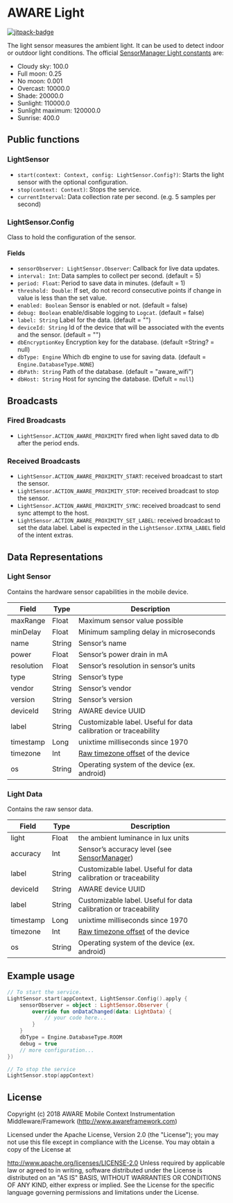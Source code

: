 # AWARE Light

[![jitpack-badge](https://jitpack.io/v/awareframework/com.aware.android.sensor.light.svg)](https://jitpack.io/#awareframework/com.aware.android.sensor.light)

The light sensor measures the ambient light. It can be used to detect indoor or outdoor light conditions. The official [SensorManager Light constants][3] are:

+ Cloudy sky: 100.0
+ Full moon: 0.25
+ No moon: 0.001
+ Overcast: 10000.0
+ Shade: 20000.0
+ Sunlight: 110000.0
+ Sunlight maximum: 120000.0
+ Sunrise: 400.0

## Public functions

### LightSensor

+ `start(context: Context, config: LightSensor.Config?)`: Starts the light sensor with the optional configuration.
+ `stop(context: Context)`: Stops the service.
+ `currentInterval`: Data collection rate per second. (e.g. 5 samples per second)

### LightSensor.Config

Class to hold the configuration of the sensor.

#### Fields

+ `sensorObserver: LightSensor.Observer`: Callback for live data updates.
+ `interval: Int`: Data samples to collect per second. (default = 5)
+ `period: Float`: Period to save data in minutes. (default = 1)
+ `threshold: Double`: If set, do not record consecutive points if change in value is less than the set value.
+ `enabled: Boolean` Sensor is enabled or not. (default = false)
+ `debug: Boolean` enable/disable logging to `Logcat`. (default = false)
+ `label: String` Label for the data. (default = "")
+ `deviceId: String` Id of the device that will be associated with the events and the sensor. (default = "")
+ `dbEncryptionKey` Encryption key for the database. (default =String? = null)
+ `dbType: Engine` Which db engine to use for saving data. (default = `Engine.DatabaseType.NONE`)
+ `dbPath: String` Path of the database. (default = "aware_wifi")
+ `dbHost: String` Host for syncing the database. (Defult = `null`)

## Broadcasts

### Fired Broadcasts

+ `LightSensor.ACTION_AWARE_PROXIMITY` fired when light saved data to db after the period ends.

### Received Broadcasts

+ `LightSensor.ACTION_AWARE_PROXIMITY_START`: received broadcast to start the sensor.
+ `LightSensor.ACTION_AWARE_PROXIMITY_STOP`: received broadcast to stop the sensor.
+ `LightSensor.ACTION_AWARE_PROXIMITY_SYNC`: received broadcast to send sync attempt to the host.
+ `LightSensor.ACTION_AWARE_PROXIMITY_SET_LABEL`: received broadcast to set the data label. Label is expected in the `LightSensor.EXTRA_LABEL` field of the intent extras.

## Data Representations

### Light Sensor

Contains the hardware sensor capabilities in the mobile device.

| Field      | Type   | Description                                                     |
| ---------- | ------ | --------------------------------------------------------------- |
| maxRange   | Float  | Maximum sensor value possible                                   |
| minDelay   | Float  | Minimum sampling delay in microseconds                          |
| name       | String | Sensor’s name                                                  |
| power      | Float  | Sensor’s power drain in mA                                     |
| resolution | Float  | Sensor’s resolution in sensor’s units                         |
| type       | String | Sensor’s type                                                  |
| vendor     | String | Sensor’s vendor                                                |
| version    | String | Sensor’s version                                               |
| deviceId   | String | AWARE device UUID                                               |
| label      | String | Customizable label. Useful for data calibration or traceability |
| timestamp  | Long   | unixtime milliseconds since 1970                                |
| timezone   | Int    | [Raw timezone offset][1] of the device                          |
| os         | String | Operating system of the device (ex. android)                    |

### Light Data

Contains the raw sensor data.

| Field     | Type   | Description                                                     |
| --------- | ------ | --------------------------------------------------------------- |
| light     | Float  | the ambient luminance in lux units                              |
| accuracy  | Int    | Sensor’s accuracy level (see [SensorManager][2])               |
| label     | String | Customizable label. Useful for data calibration or traceability |
| deviceId  | String | AWARE device UUID                                               |
| label     | String | Customizable label. Useful for data calibration or traceability |
| timestamp | Long   | unixtime milliseconds since 1970                                |
| timezone  | Int    | [Raw timezone offset][1] of the device                          |
| os        | String | Operating system of the device (ex. android)                    |

## Example usage

```kotlin
// To start the service.
LightSensor.start(appContext, LightSensor.Config().apply {
    sensorObserver = object : LightSensor.Observer {
        override fun onDataChanged(data: LightData) {
            // your code here...
        }
    }
    dbType = Engine.DatabaseType.ROOM
    debug = true
    // more configuration...
})

// To stop the service
LightSensor.stop(appContext)
```

## License

Copyright (c) 2018 AWARE Mobile Context Instrumentation Middleware/Framework (http://www.awareframework.com)

Licensed under the Apache License, Version 2.0 (the "License"); you may not use this file except in compliance with the License. You may obtain a copy of the License at

http://www.apache.org/licenses/LICENSE-2.0
Unless required by applicable law or agreed to in writing, software distributed under the License is distributed on an "AS IS" BASIS, WITHOUT WARRANTIES OR CONDITIONS OF ANY KIND, either express or implied. See the License for the specific language governing permissions and limitations under the License.

[1]: https://developer.android.com/reference/java/util/TimeZone#getRawOffset()
[2]: http://developer.android.com/reference/android/hardware/SensorManager.html
[3]: http://developer.android.com/reference/android/hardware/SensorManager.html#LIGHT_CLOUDY